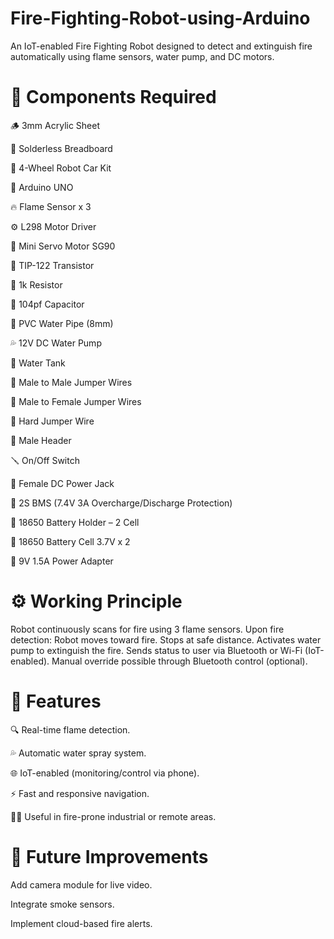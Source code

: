# Fire-Fighting-Robot-using-Arduino
An IoT-enabled Fire Fighting Robot designed to detect and extinguish fire automatically using flame sensors, water pump, and DC motors.

# 🧰 Components Required
🪵 3mm Acrylic Sheet

🔌 Solderless Breadboard

🚗 4-Wheel Robot Car Kit

🧠 Arduino UNO

🔥 Flame Sensor x 3

⚙️ L298 Motor Driver

🤖 Mini Servo Motor SG90

🔋 TIP-122 Transistor

📏 1k Resistor

🧪 104pf Capacitor

🚿 PVC Water Pipe (8mm)

💦 12V DC Water Pump

🫗 Water Tank

🔌 Male to Male Jumper Wires

🔌 Male to Female Jumper Wires

🧵 Hard Jumper Wire

📌 Male Header

🪛 On/Off Switch

🔌 Female DC Power Jack

🔋 2S BMS (7.4V 3A Overcharge/Discharge Protection)

🔋 18650 Battery Holder – 2 Cell

🔋 18650 Battery Cell 3.7V x 2

🔌 9V 1.5A Power Adapter

# ⚙️ Working Principle

Robot continuously scans for fire using 3 flame sensors.
Upon fire detection:
Robot moves toward fire.
Stops at safe distance.
Activates water pump to extinguish the fire.
Sends status to user via Bluetooth or Wi-Fi (IoT-enabled).
Manual override possible through Bluetooth control (optional).

# 🧠 Features

🔍 Real-time flame detection.

💦 Automatic water spray system.

🌐 IoT-enabled (monitoring/control via phone).

⚡ Fast and responsive navigation.

👷‍♂️ Useful in fire-prone industrial or remote areas.

# 🚀 Future Improvements

Add camera module for live video.

Integrate smoke sensors.

Implement cloud-based fire alerts.
